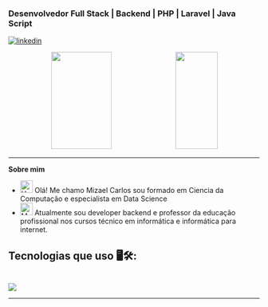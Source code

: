 ### Desenvolvedor Full Stack | Backend | PHP | Laravel | Java Script

[![linkedin](https://img.shields.io/badge/LinkedIn-0077B5?style=for-the-badge&logo=linkedin&logoColor=white)](https://www.linkedin.com/in/mizael-carlos-00800a17a/)


 <div align="center">  

  <img width="49%" height="195px" src="https://github-readme-stats.vercel.app/api?username=mizaelcarlos&show_icons=true&count_private=true&title_color=80F7D4&icon_color=9d00ff&text_color=c9d1d9&bg_color=0d1117&border_color=fff0" /> 
  
  <img width="41%" height="195px" src="https://github-readme-stats.vercel.app/api/top-langs/?username=mizaelcarlos&layout=compact&title_color=80F7D4&text_color=fff&bg_color=0d1117&border_color=fff0" />
  
</div>

<hr>

<p><strong>Sobre mim</strong></p>

- <img src="https://raw.githubusercontent.com/Tarikul-Islam-Anik/Animated-Fluent-Emojis/master/Emojis/Hand%20gestures/Hand%20with%20Fingers%20Splayed%20Light%20Skin%20Tone.png" alt="Hand with Fingers Splayed Light Skin Tone" width="25" height="25" /> Olá! Me chamo Mizael Carlos sou formado em Ciencia da Computação e especialista em Data Science<br />
- <img src="https://raw.githubusercontent.com/Tarikul-Islam-Anik/Animated-Fluent-Emojis/master/Emojis/People%20with%20professions/Man%20Technologist%20Light%20Skin%20Tone.png" alt="Man Technologist Light Skin Tone" width="25" height="25" /> Atualmente sou developer backend e professor da educação profissional nos cursos técnico em informática e informática para internet.<br />

## Tecnologias que uso 🖥️🛠️:

<div style="display: inline_block"><br>
   <img src="https://skillicons.dev/icons?i=vscode,php,laravel,html,css,js,jquery,bootstrap,git,github,bitbucket,gitlab,gitflow,aws,python,mysql,postgresql,sql server&theme=dark" />
 </div>
<hr>
